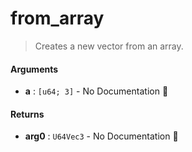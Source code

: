 # from\_array

>  Creates a new vector from an array.

#### Arguments

- **a** : `[u64; 3]` \- No Documentation 🚧

#### Returns

- **arg0** : `U64Vec3` \- No Documentation 🚧